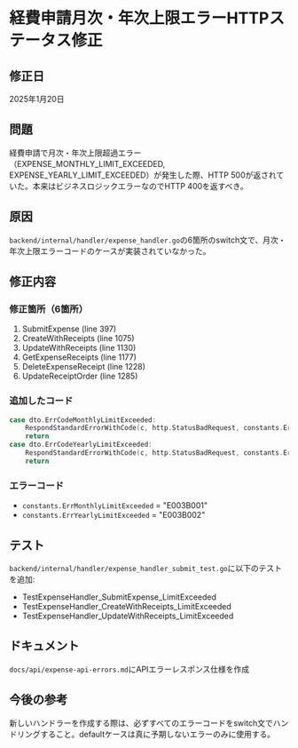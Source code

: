 # 経費申請月次・年次上限エラーHTTPステータス修正

## 修正日
2025年1月20日

## 問題
経費申請で月次・年次上限超過エラー（EXPENSE_MONTHLY_LIMIT_EXCEEDED, EXPENSE_YEARLY_LIMIT_EXCEEDED）が発生した際、HTTP 500が返されていた。本来はビジネスロジックエラーなのでHTTP 400を返すべき。

## 原因
`backend/internal/handler/expense_handler.go`の6箇所のswitch文で、月次・年次上限エラーコードのケースが実装されていなかった。

## 修正内容

### 修正箇所（6箇所）
1. SubmitExpense (line 397)
2. CreateWithReceipts (line 1075)
3. UpdateWithReceipts (line 1130)
4. GetExpenseReceipts (line 1177)
5. DeleteExpenseReceipt (line 1228)
6. UpdateReceiptOrder (line 1285)

### 追加したコード
```go
case dto.ErrCodeMonthlyLimitExceeded:
    RespondStandardErrorWithCode(c, http.StatusBadRequest, constants.ErrMonthlyLimitExceeded, expenseErr.Message)
    return
case dto.ErrCodeYearlyLimitExceeded:
    RespondStandardErrorWithCode(c, http.StatusBadRequest, constants.ErrYearlyLimitExceeded, expenseErr.Message)
    return
```

### エラーコード
- `constants.ErrMonthlyLimitExceeded` = "E003B001"
- `constants.ErrYearlyLimitExceeded` = "E003B002"

## テスト
`backend/internal/handler/expense_handler_submit_test.go`に以下のテストを追加:
- TestExpenseHandler_SubmitExpense_LimitExceeded
- TestExpenseHandler_CreateWithReceipts_LimitExceeded
- TestExpenseHandler_UpdateWithReceipts_LimitExceeded

## ドキュメント
`docs/api/expense-api-errors.md`にAPIエラーレスポンス仕様を作成

## 今後の参考
新しいハンドラーを作成する際は、必ずすべてのエラーコードをswitch文でハンドリングすること。defaultケースは真に予期しないエラーのみに使用する。